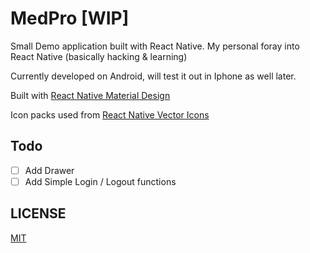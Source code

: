 # MedPro [WIP]

Small Demo application built with React Native. My personal foray into React Native (basically hacking & learning)

Currently developed on Android, will test it out in Iphone as well later.

Built with [React Native Material Design](https://github.com/react-native-material-design)

Icon packs used from [React Native Vector Icons](https://github.com/oblador/react-native-vector-icons)

## Todo

- [ ] Add Drawer
- [ ] Add Simple Login / Logout functions

## LICENSE

[MIT](https://koustuvs.mit-license.org)
